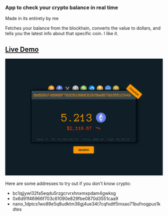 ### App to check your crypto balance in real time

Made in its entirety by me 

Fetches your balance from the blockhain, converts the value to dollars, and tells you the latest info about that specific coin. I like it.

## [Live Demo](https://mat2ja.github.io/crypto-address-lookup)

<img src='img/screenshot.png'>

Here are some addresses to try out if you don't know crypto:
- bc1qjjywl32fa5eqdu5rzgcrvrxhnxmxpdam4gwksg
- 0x6d91f46966f703c61090e829fbe0870d3551caa9
- nano_1dptcs1wo89e5q8udktm36gj4ue34t7cqfxdtf5mxao71bufnogpus1kdtes


